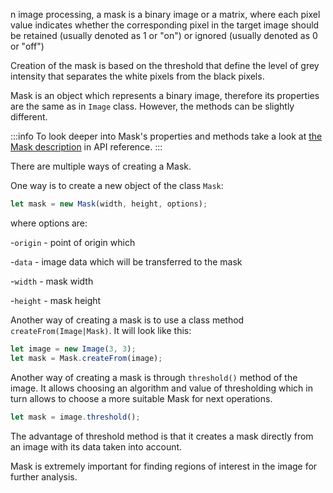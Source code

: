 n image processing, a mask is a binary image or a matrix, where each pixel value indicates whether the corresponding pixel in the target image should be retained (usually denoted as 1 or "on") or ignored (usually denoted as 0 or "off")

Creation of the mask is based on the threshold that define the level of grey intensity that separates the white pixels from the black pixels.

Mask is an object which represents a binary image, therefore its properties are the same as in `Image` class. However, the methods can be slightly different.

:::info
To look deeper into Mask's properties and methods take a look at [the Mask description](../../../API%20reference/Mask/) in API reference.
:::

There are multiple ways of creating a Mask.

One way is to create a new object of the class `Mask`:

```js
let mask = new Mask(width, height, options);
```

where options are:

-`origin` - point of origin which

-`data` - image data which will be transferred to the mask

-`width` - mask width

-`height` - mask height

Another way of creating a mask is to use a class method `createFrom(Image|Mask)`. It will look like this:

```ts
let image = new Image(3, 3);
let mask = Mask.createFrom(image);
```

Another way of creating a mask is through `threshold()` method of the image. It allows choosing an algorithm and value of thresholding which in turn allows to choose a more suitable Mask for next operations.

```js
let mask = image.threshold();
```

The advantage of threshold method is that it creates a mask directly from an image with its data taken into account.

Mask is extremely important for finding regions of interest in the image for further analysis.
